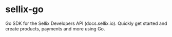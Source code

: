 # sellix-go
Go SDK for the Sellix Developers API (docs.sellix.io). Quickly get started and create products, payments and more using Go.
